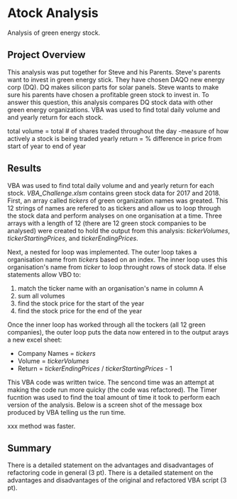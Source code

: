# Atock Analysis
Analysis of green energy stock.

## Project Overview

This analysis was put together for Steve and his Parents. Steve's parents want to invest in green energy stick. They have chosen DAQO new energy corp (DQ). DQ makes silicon parts for solar panels. Steve wants to make sure his parents have chosen a profitable green stock to invest in. To answer this question, this analysis compares DQ stock data with other green energy organizations. VBA was used to find total daily volume and and yearly return for each stock. 

  total volume = total # of shares traded throughout the day -measure of how actively a stock is being traded 
  yearly return = % difference in price from start of year to end of year
  
 
## Results 

VBA was used to find total daily volume and and yearly return for each stock. *VBA_Challenge.xlsm* contains green stock data for 2017 and 2018. First, an array called *tickers* of green organization names was greated. This 12 strings of names are refered to as tickers and allow us to loop through the stock data and perform analyses on one organisation at a time. Three arrays with a length of 12 (there are 12 green stock companies to be analysed) were created to hold the output from this analysis: *tickerVolumes*, *tickerStartingPrices*, and *tickerEndingPrices*. 

Next, a nested for loop was implemented. The outer loop takes a organisation name from *tickers* based on an index. The inner loop uses this organisation's name from *ticker* to loop throught rows of stock data. If else statements allow VBO to:
  1. match the ticker name with an organisation's name in column A
  2. sum all volumes 
  3. find the stock price for the start of the year
  4. find the stock price for the end of the year

Once the inner loop has worked through all the tockers (all 12 green companies), the outer loop puts the data now entered in to the output arays a new excel sheet: 
  - Company Names = *tickers*
  - Volume = *tickerVolumes*
  - Return = *tickerEndingPrices* / *tickerStartingPrices* - 1

This VBA code was written twice. The sencond time was an attempt at making the code run more quicky (the code was refactored). The Timer fucntion was used to find the toal amount of time it took to perform each version of the analysis. Below is a screen shot of the message box produced by VBA telling us the run time. 



xxx method was faster. 

## Summary

There is a detailed statement on the advantages and disadvantages of refactoring code in general (3 pt).
There is a detailed statement on the advantages and disadvantages of the original and refactored VBA script (3 pt).


